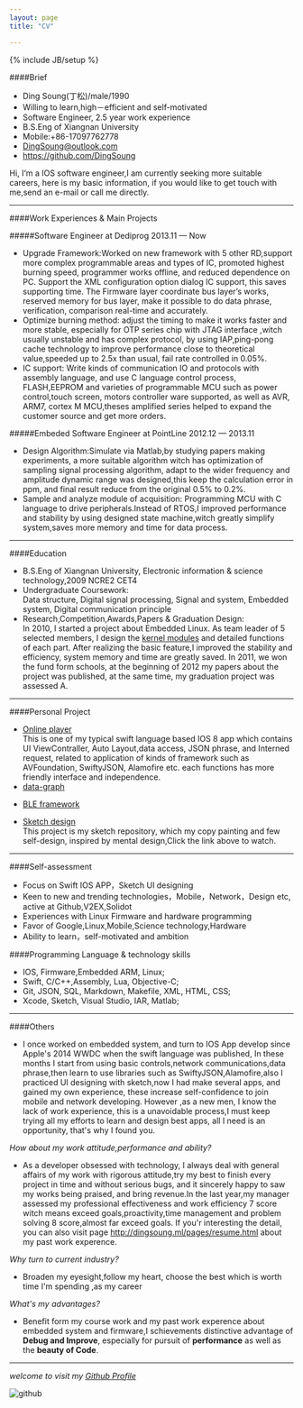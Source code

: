 ```yaml
---
layout: page
title: "CV"

---
```

{% include JB/setup %}

<!--
todo: 
* 把硬件，嵌入式 firmware 还有数据处理，信号系统等的技能也添加进来，为物联网，医疗电子等行业作准备
* 添加求职意向，说明需要智能硬件，医疗电子，物联网，等行业的IOS开发，工资12K＋
* 精炼一下Other部分的描述，   简洁
* 挑选个人项目作为作品展示
* 对个人技能 评级，技能，语开发语言，工具 分开写
* 尝试精炼一下工作经历
 -->
 
####Brief
* Ding Soung(丁松)/male/1990
* Willing to learn,high－efficient and self-motivated
* Software Engineer, 2.5 year work experience
* B.S.Eng of Xiangnan University
* Mobile:+86-17097762778
* <DingSoung@outlook.com>
* <https://github.com/DingSoung>

Hi, I‘m a IOS software engineer,I am currently seeking more suitable careers, here is my basic information, if you would like to get touch with me,send an e-mail or call me directly. 

---

####Work Experiences & Main Projects

#####Software Engineer at Dediprog 2013.11 — Now
* Upgrade Framework:Worked on new framework with 5 other RD,support more complex programmable areas and types of IC, promoted highest burning speed, programmer works offline, and reduced dependence on PC. Support the XML configuration option dialog IC support, this saves supporting time. The Firmware layer coordinate bus layer’s works, reserved memory for bus layer, make it possible to do data phrase, verification, comparison real-time and accurately.
* Optimize burning method: adjust the timing to make it works faster and more stable, especially for OTP series chip with JTAG interface ,witch usually unstable and has complex protocol, by using IAP,ping-pong cache technology to improve performance close to theoretical value,speeded up to 2.5x than usual, fail rate controlled in 0.05%.
* IC support: Write kinds of communication IO and protocols with assembly language, and use C language control process, FLASH,EEPROM and varieties of programmable MCU such as power control,touch screen, motors controller ware supported, as well as AVR, ARM7, cortex M MCU,theses amplified series helped to expand the customer source and get more orders.

#####Embeded Software Engineer at PointLine 2012.12 — 2013.11
* Design Algorithm:Simulate via Matlab,by studying papers making experiments, a more suitable algorithm witch has optimization of sampling signal processing algorithm, adapt to the wider frequency and amplitude dynamic range was designed,this keep the calculation error in ppm, and final result reduce from the original 0.5% to 0.2%.
* Sample and analyze module of acquisition: Programming MCU with C language to drive peripherals.Instead of RTOS,I improved performance and stability by using designed state machine,witch greatly simplify system,saves more memory and time for data process.

---

####Education
* B.S.Eng of Xiangnan University, Electronic information & science technology,2009 NCRE2 CET4 
* Undergraduate Coursework:  
Data structure, Digital signal processing, Signal and system, Embedded system, Digital communication principle
* Research,Competition,Awards,Papers & Graduation Design:  
In 2010, I started a project about Embedded Linux. As team leader of 5 selected members, I design the [kernel modules](https://github.com/DingSoung/linux-3.0.1/tree/master/drivers/char) and detailed functions of each part. After realizing the basic feature,I improved the stability and efficiency, system memory and time are greatly saved. In 2011, we won the fund form schools, at the beginning of 2012 my papers about the project was published, at the same time, my graduation project was assessed A.  

---

####Personal Project

* [Online player](https://github.com/DingSoung/music)  
This is one of my typical swift language based IOS 8 app which contains UI ViewContraller, Auto Layout,data access, JSON phrase, and Interned request, related to application of kinds of framework such as  AVFoundation, SwiftyJSON, Alamofire etc. each functions has more friendly interface and independence.
* [data-graph](https://github.com/DingSoung/data-graph)
<!-- add detail -->

* [BLE framework](https://github.com/DingSoung/data-graph)
<!-- add readme -->

* [Sketch design](https://github.com/DingSoung/design)  
This project is my sketch repository, which my copy painting and few self-design, inspired by mental design,Click the link above to watch.

 <!-- add Technical summary -->
 
---

####Self-assessment
* Focus on Swift IOS APP，Sketch UI designing
* Keen to new and trending technologies，Mobile，Network，Design etc, active at Github,V2EX,Solidot
* Experiences with Linux Firmware and hardware programming
* Favor of Google,Linux,Mobile,Science technology,Hardware
* Ability to learn，self-motivated and ambition

####Programming Language & technology skills
<!-- 
IOS APP  掌握
Frimeware  精通
Sketch Design  熟悉
Embedded  掌握
Web 
-->
* IOS, Firmware,Embedded ARM, Linux;
* Swift, C/C++,Assembly, Lua, Objective-C;
* Git, JSON, SQL, Markdown, Makefile, XML, HTML, CSS;
* Xcode, Sketch, Visual Studio, IAR, Matlab;

---

####Others
* I once worked on embedded system, and turn to IOS App develop since Apple's 2014 WWDC when the swift language was published, In these months I start from using basic controls,network communications,data phrase,then learn to use libraries such as SwiftyJSON,Alamofire,also I practiced UI designing with sketch,now I had make several apps, and gained  my own experience, these increase self-confidence to join mobile and network developing. However ,as a new men, I know the lack of work experience, this is a unavoidable process,I must keep trying all my efforts to learn and design best apps, all I need is an opportunity, that's why I found you.

*How about my work attitude,performance and ability?*  

* As a developer obsessed with technology, I always deal with general affairs of my work with rigorous attitude,try my best to finish every project in time and without serious bugs, and it sincerely happy to saw my works being praised, and bring revenue.In the last year,my manager assessed my professional effectiveness and work efficiency 7 score witch means exceed goals,proactivity,time management and problem solving 8 score,almost far exceed goals. If you'r interesting the detail, you can also visit page <http://dingsoung.ml/pages/resume.html> about my past work experence.

*Why turn to current industry?*  

* Broaden my eyesight,follow my heart, choose the best which is worth time I'm spending ,as my career

*What's my advantages?*  

* Benefit form my course work and my past work experence about embedded system and firmware,I schievements distinctive advantage of **Debug and Improve**, especially for pursuit of **performance** as well as the **beauty of Code**.

---

*welcome to visit my [Github Profile](https://github.com/DingSoung)*

![github](https://raw.githubusercontent.com/DingSoung/dingsoung.github.com/master/attach/githubUrl.png)
